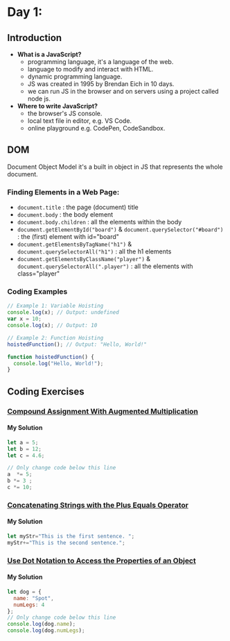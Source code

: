 
# Day 1: 
## Introduction 
* **What is a  JavaScript?**
  - programming language, it's a language of the web.
  - language to modify and interact with HTML.
  - dynamic programming language.
  - JS was created in 1995 by Brendan Eich in 10 days.
  - we can run JS in the browser and on servers using a project called node js.
* **Where to write  JavaScript?**
  - the browser's JS console.
  - local text file in editor, e.g. VS Code.
  - online playground e.g. CodePen, CodeSandbox.
## DOM 
Document Object Model it's a built in object in JS that represents the whole document.
### Finding Elements in a Web Page:
- `document.title` : the page (document) title
- `document.body` : the body element
- `document.body.children` : all the elements within the body
- `document.getElementById("board")` & `document.querySelector("#board")` : the (first) element with id="board"
- `document.getElementsByTagName("h1")` & `document.querySelectorAll("h1")` : all the h1 elements
- `document.getElementsByClassName("player")` & `document.querySelectorAll(".player")` : all the elements with class="player"






### Coding Examples

```javascript
// Example 1: Variable Hoisting
console.log(x); // Output: undefined
var x = 10;
console.log(x); // Output: 10

// Example 2: Function Hoisting
hoistedFunction(); // Output: "Hello, World!"

function hoistedFunction() {
  console.log("Hello, World!");
}

```


## Coding Exercises

### [Compound Assignment With Augmented Multiplication](https://www.freecodecamp.org/learn/javascript-algorithms-and-data-structures/basic-javascript/compound-assignment-with-augmented-multiplication)

#### My Solution


```javascript
let a = 5;
let b = 12;
let c = 4.6;

// Only change code below this line
a  *= 5;
b *= 3 ;
c *= 10;
```
### [Concatenating Strings with the Plus Equals Operator](https://www.freecodecamp.org/learn/javascript-algorithms-and-data-structures/basic-javascript/concatenating-strings-with-the-plus-equals-operator)

#### My Solution


```javascript
let myStr="This is the first sentence. ";
myStr+="This is the second sentence.";

```
### [Use Dot Notation to Access the Properties of an Object](https://www.freecodecamp.org/learn/javascript-algorithms-and-data-structures/object-oriented-programming/use-dot-notation-to-access-the-properties-of-an-object)

#### My Solution


```javascript
let dog = {
  name: "Spot",
  numLegs: 4
};
// Only change code below this line
console.log(dog.name);
console.log(dog.numLegs);

```
